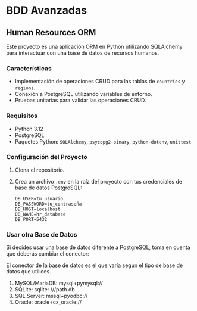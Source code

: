 # BDD Avanzadas
## Human Resources ORM

Este proyecto es una aplicación ORM en Python utilizando SQLAlchemy para interactuar con una base de datos de recursos humanos.

### Características

- Implementación de operaciones CRUD para las tablas de `countries` y `regions`.
- Conexión a PostgreSQL utilizando variables de entorno.
- Pruebas unitarias para validar las operaciones CRUD.

### Requisitos

- Python 3.12
- PostgreSQL
- Paquetes Python: `SQLAlchemy`, `psycopg2-binary`, `python-dotenv`, `unittest`

### Configuración del Proyecto

1. Clona el repositorio.

2. Crea un archivo `.env` en la raíz del proyecto con tus credenciales de base de datos PostgreSQL:

   ```plaintext
   DB_USER=tu_usuario
   DB_PASSWORD=tu_contraseña
   DB_HOST=localhost
   DB_NAME=hr_database
   DB_PORT=5432

### Usar otra Base de Datos

Si decides usar una base de datos diferente a PostgreSQL, toma en cuenta que deberás cambiar el conector:

El conector de la base de datos es el que varía según el tipo de base de datos que utilices.
1. MySQL/MariaDB: mysql+pymysql://
2. SQLite: sqlite: ///path.db
3. SQL Server: mssql+pyodbc://
4. Oracle: oracle+cx_oracle://